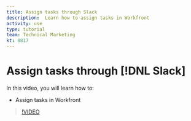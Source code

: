 ```yaml
---
title: Assign tasks through Slack
description:  Learn how to assign tasks in Workfront
activity: use
type: tutorial
team: Technical Marketing
kt: 8817
---
```

# Assign tasks through [!DNL Slack]

In this video, you will learn how to:

* Assign tasks in Workfront

>[!VIDEO](https://video.tv.adobe.com/v/335117/?quality=12)
